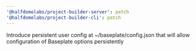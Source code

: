 ```yaml
---
'@halfdomelabs/project-builder-server': patch
'@halfdomelabs/project-builder-cli': patch
---
```


Introduce persistent user config at ~/baseplate/config.json that will allow configuration of Baseplate options persistently
